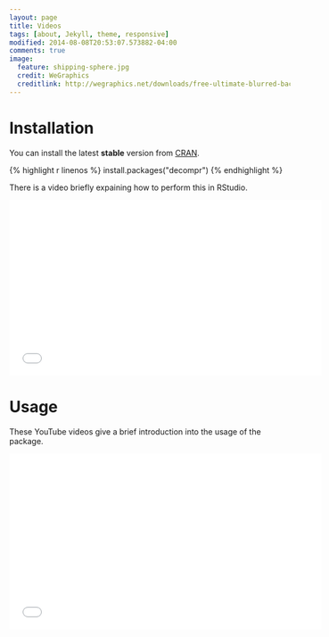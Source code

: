 ```yaml
---
layout: page
title: Videos
tags: [about, Jekyll, theme, responsive]
modified: 2014-08-08T20:53:07.573882-04:00
comments: true
image:
  feature: shipping-sphere.jpg
  credit: WeGraphics
  creditlink: http://wegraphics.net/downloads/free-ultimate-blurred-background-pack/
---
```


# Installation
You can install the latest **stable** version from [CRAN](http://cran.r-project.org/web/packages/decompr/index.html).

{% highlight r linenos %}
install.packages("decompr")
{% endhighlight %}

There is a video briefly expaining how to perform this in RStudio.

<iframe width="560" height="315" src="//www.youtube.com/embed/pdYJ2QjNiY8" frameborder="0" allowfullscreen></iframe>


# Usage
These YouTube videos give a brief introduction into the usage of the package.

<iframe width="560" height="315" src="//www.youtube.com/embed/hg6TyqapYtc" frameborder="0" allowfullscreen></iframe>